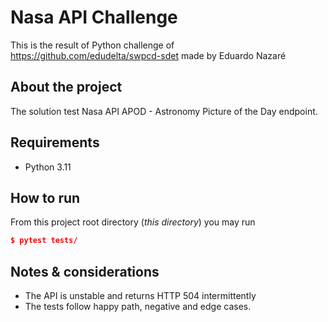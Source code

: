 # Nasa API Challenge
This is the result of Python challenge of https://github.com/edudelta/swpcd-sdet made by Eduardo Nazaré

## About the project
The solution test Nasa API APOD - Astronomy Picture of the Day endpoint.

## Requirements
- Python 3.11

## How to run
From this project root directory (_this directory_) you may run
```json
$ pytest tests/
```

## Notes & considerations
- The API is unstable and returns HTTP 504 intermittently
- The tests follow happy path, negative and edge cases.


